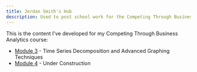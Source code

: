 ```yaml
---
title: Jordan Smith's Hub
description: Used to post school work for the Competing Through Business Analytics course in the William & Mary Online MBA Program. 
---
```


This is the content I've developed for my Competing Through Business Analytics course: 

- [Module 3](/Module3) - Time Series Decomposition and Advanced Graphing Techniques
- [Module 4](/Module4) - Under Construction
